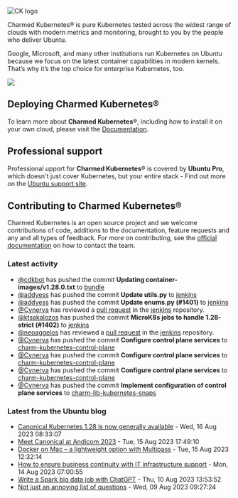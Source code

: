 ![CK logo](https://assets.ubuntu.com/v1/451d4cf4-Charmed+Kubernetes_RGB_onWhite_2022.svg)

Charmed Kubernetes® is pure Kubernetes tested across the widest range of clouds with modern metrics and monitoring, brought to you by the people who deliver Ubuntu.

Google, Microsoft, and many other institutions run Kubernetes on Ubuntu because we focus on the latest container capabilities in modern kernels. That’s why it’s the top choice for enterprise Kubernetes, too.

![](https://assets.ubuntu.com/v1/843c77b6-juju-at-a-glace.svg)

## Deploying Charmed Kubernetes®

To learn more about **Charmed Kubernetes**®, including how to install it on your own cloud, please visit the [Documentation][docs].

## Professional support

Professional upport for **Charmed Kubernetes**® is covered by **Ubuntu Pro**, which doesn't just cover Kubernetes, but your entire stack - Find out more on the [Ubuntu support site](https://ubuntu.com/support).

## Contributing to Charmed Kubernetes®

Charmed Kubernetes is an open source project and we welcome contributions of code, additions to the documentation, feature requests and any and all types of feedback. For more on contributing, see the [official documentation][get-in-touch] on how to contact the team.

<!-- LINKS -->
[docs]: https://ubuntu.com/kubernetes/docs
[get-in-touch]: https://ubuntu.com/kubernetes/docs/get-in-touch

### Latest activity

<!-- activity starts -->
 - [@cdkbot](https://github.com/cdkbot) has pushed the commit **Updating container-images/v1.28.0.txt** to [bundle](https://github.com/charmed-kubernetes/bundle)
 - [@addyess](https://github.com/addyess) has pushed the commit **Update utils.py** to [jenkins](https://github.com/charmed-kubernetes/jenkins)
 - [@addyess](https://github.com/addyess) has pushed the commit **Update enums.py (#1401)** to [jenkins](https://github.com/charmed-kubernetes/jenkins)
 - [@Cynerva](https://github.com/Cynerva) has reviewed a [pull request](https://github.com/charmed-kubernetes/jenkins/pull/1401) in the [jenkins](https://github.com/charmed-kubernetes/jenkins) repository.
 - [@ktsakalozos](https://github.com/ktsakalozos) has pushed the commit **MicroK8s jobs to handle 1.28-strict (#1402)** to [jenkins](https://github.com/charmed-kubernetes/jenkins)
 - [@neoaggelos](https://github.com/neoaggelos) has reviewed a [pull request](https://github.com/charmed-kubernetes/jenkins/pull/1402) in the [jenkins](https://github.com/charmed-kubernetes/jenkins) repository.
 - [@Cynerva](https://github.com/Cynerva) has pushed the commit **Configure control plane services** to [charm-kubernetes-control-plane](https://github.com/charmed-kubernetes/charm-kubernetes-control-plane)
 - [@Cynerva](https://github.com/Cynerva) has pushed the commit **Configure control plane services** to [charm-kubernetes-control-plane](https://github.com/charmed-kubernetes/charm-kubernetes-control-plane)
 - [@Cynerva](https://github.com/Cynerva) has pushed the commit **Configure control plane services** to [charm-kubernetes-control-plane](https://github.com/charmed-kubernetes/charm-kubernetes-control-plane)
 - [@Cynerva](https://github.com/Cynerva) has pushed the commit **Implement configuration of control plane services** to [charm-lib-kubernetes-snaps](https://github.com/charmed-kubernetes/charm-lib-kubernetes-snaps)
<!-- activity ends -->

<!-- roadmap starts -->

<!-- roadmap ends -->

### Latest from the Ubuntu blog

<!-- blog starts -->
* [Canonical﻿ Kubernetes 1.28 is now generally available](https://ubuntu.com//blog/canonical%ef%bb%bf-kubernetes-1-28-is-now-generally-available) - Wed, 16 Aug 2023 08:33:07 
* [Meet Canonical at Andicom 2023](https://ubuntu.com//blog/meet-canonical-at-andicom-2023) - Tue, 15 Aug 2023 17:49:10 
* [Docker on Mac &#8211; a lightweight option with Multipass](https://ubuntu.com//blog/docker-on-mac-a-lightweight-option-with-multipass) - Tue, 15 Aug 2023 12:32:14 
* [How to ensure business continuity with IT infrastructure support](https://ubuntu.com//blog/how-to-ensure-business-continuity-with-it-infrastructure-support) - Mon, 14 Aug 2023 07:00:55 
* [Write a Spark big data job with ChatGPT](https://ubuntu.com//blog/write-a-spark-big-data-job-with-chatgpt) - Thu, 10 Aug 2023 13:53:52 
* [Not just an annoying list of questions](https://ubuntu.com//blog/written-interviews) - Wed, 09 Aug 2023 09:27:24 
<!-- blog ends -->
